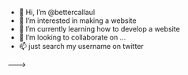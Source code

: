 - 👋 Hi, I’m @bettercallaul
- 👀 I’m interested in making a website
- 🌱 I’m currently learning how to develop a website
- 💞️ I’m looking to collaborate on ...
- 📫 just search my username on twitter

--->
